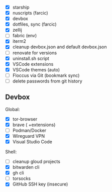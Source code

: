 - [X] starship
- [X] nuscripts (farcic)
- [x] devbox
- [x] dotfiles, sync (farcic)
- [x] zellij
- [ ] fabric (env)
- [x] iterm2
- [x] cleanup devbox.json and default devbox.json
- [ ] renovate for versions
- [x] uninstall.sh script
- [x] VSCode extensions
- [x] VSCode themes (auto)
- [ ] Floccus via Git (bookmark sync)
- [ ] delete passwords from git history

## Devbox
Global:
- [x] tor-browser
- [x] brave ( +extensions)
- [ ] Podman/Docker
- [x] Wireguard VPN
- [x] Visual Studio Code

Shell:
- [ ] cleanup gloud projects
- [x] bitwarden cli
- [x] gh cli
- [ ] torsocks
- [x] GitHub SSH key (insecure)
